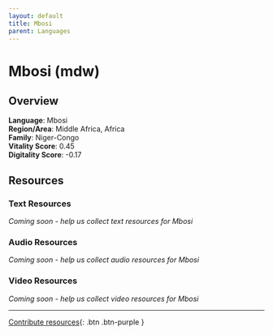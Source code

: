 ```yaml
---
layout: default
title: Mbosi
parent: Languages
---
```


# Mbosi (mdw)

## Overview

**Language**: Mbosi  
**Region/Area**: Middle Africa, Africa  
**Family**: Niger-Congo  
**Vitality Score**: 0.45  
**Digitality Score**: -0.17  

## Resources

### Text Resources
*Coming soon - help us collect text resources for Mbosi*

### Audio Resources
*Coming soon - help us collect audio resources for Mbosi*

### Video Resources
*Coming soon - help us collect video resources for Mbosi*

---

[Contribute resources](https://fairtrain.github.io/){: .btn .btn-purple }

